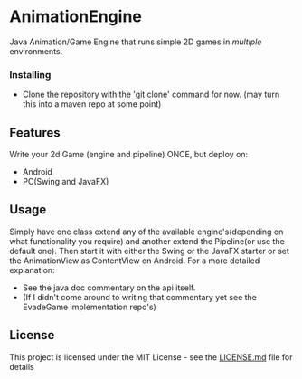 # AnimationEngine
Java Animation/Game Engine that runs simple 2D games in *multiple* environments.

### Installing

* Clone the repository with the 'git clone' command for now. (may turn this into a maven repo at some point)

## Features

Write your 2d Game (engine and pipeline) ONCE, but deploy on:
 * Android
 * PC(Swing and JavaFX)

## Usage

Simply have one class extend any of the available engine's(depending on what functionality you require) and another extend the Pipeline(or use the default one).
Then start it with either the Swing or the JavaFX starter or set the AnimationView as ContentView on Android.
For a more detailed explanation:
* See the java doc commentary on the api itself.
* (If I didn't come around to writing that commentary yet see the EvadeGame implementation repo's)

## License

This project is licensed under the MIT License - see the [LICENSE.md](LICENSE.md) file for details